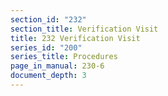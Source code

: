 ```yaml
---
section_id: "232"
section_title: Verification Visit
title: 232 Verification Visit
series_id: "200"
series_title: Procedures
page_in_manual: 230-6
document_depth: 3
---
```

